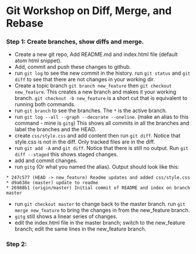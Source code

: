 # Git Workshop on Diff, Merge, and Rebase

### Step 1: Create branches, show diffs and merge.

* Create a new git repo, Add README.md and index.html file (default atom html snippet).
* Add, commit and push these changes to github.
* run `git log` to see the new commit in the history.  run `git status` and `git diff` to see that there are not changes in your working dir.
* Create a topic branch `git branch new_feature` then `git checkout new_feature`.  This creates a new branch and makes it your working branch.
`git checkout -b new_feature` is a short cut that is equivalent to running both commands.
* run `git branch` to see the branches.  The `*` is the active branch.
* run `git log --all --graph --decorate --oneline`.  (make an alias to this command - mine is `gitg`) This shows all commits in all the branches and
label the branches and the HEAD.
* create `css/style.css` and add content then run `git diff`.  Notice that style.css is not in the diff.  Only tracked files are in the diff.
* run `git add -A` and `git diff`.  Notice that there is still no output.  Run `git diff --staged` this shows staged changes.
* add and commit changes.
* run `gitg` (Or what you named the alias).  Output should look like this:

```
* 247c577 (HEAD -> new_feature) Readme updates and added css/style.css
* d9a638e (master) update to readme
* 26988b1 (origin/master) Initial commit of README and index on branch master
```
* run `git checkout master` to change back to the master branch.  run `git merge new_feature` to bring the changes in from the new_feature branch.
* `gitg` still shows a linear series of changes.
* edit the index.html file in the master branch; switch to the new_feature branch; edit the same lines in the new_feature branch.

### Step 2:
